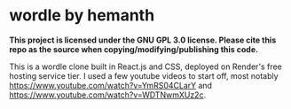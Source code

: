 # wordle by hemanth

**This project is licensed under the GNU GPL 3.0 license. Please cite this repo as the source when copying/modifying/publishing this code.**
 
This is a wordle clone built in React.js and CSS, deployed on Render's free hosting service tier. I used a few youtube videos to start off, most notably https://www.youtube.com/watch?v=YmRS04CLarY and https://www.youtube.com/watch?v=WDTNwmXUz2c.
